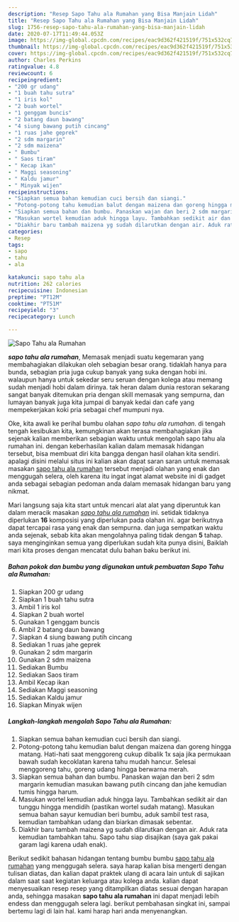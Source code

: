 ```yaml
---
description: "Resep Sapo Tahu ala Rumahan yang Bisa Manjain Lidah"
title: "Resep Sapo Tahu ala Rumahan yang Bisa Manjain Lidah"
slug: 1756-resep-sapo-tahu-ala-rumahan-yang-bisa-manjain-lidah
date: 2020-07-17T11:49:44.053Z
image: https://img-global.cpcdn.com/recipes/eac9d362f421519f/751x532cq70/sapo-tahu-ala-rumahan-foto-resep-utama.jpg
thumbnail: https://img-global.cpcdn.com/recipes/eac9d362f421519f/751x532cq70/sapo-tahu-ala-rumahan-foto-resep-utama.jpg
cover: https://img-global.cpcdn.com/recipes/eac9d362f421519f/751x532cq70/sapo-tahu-ala-rumahan-foto-resep-utama.jpg
author: Charles Perkins
ratingvalue: 4.8
reviewcount: 6
recipeingredient:
- "200 gr udang"
- "1 buah tahu sutra"
- "1 iris kol"
- "2 buah wortel"
- "1 genggam buncis"
- "2 batang daun bawang"
- "4 siung bawang putih cincang"
- "1 ruas jahe geprek"
- "2 sdm margarin"
- "2 sdm maizena"
- " Bumbu"
- " Saos tiram"
- " Kecap ikan"
- " Maggi seasoning"
- " Kaldu jamur"
- " Minyak wijen"
recipeinstructions:
- "Siapkan semua bahan kemudian cuci bersih dan siangi."
- "Potong-potong tahu kemudian balut dengan maizena dan goreng hingga matang. Hati-hati saat menggoreng cukup dibalik 1x saja jika permukaan bawah sudah kecoklatan karena tahu mudah hancur. Selesai menggoreng tahu, goreng udang hingga berwarna merah."
- "Siapkan semua bahan dan bumbu. Panaskan wajan dan beri 2 sdm margarin kemudian masukan bawang putih cincang dan jahe kemudian tumis hingga harum."
- "Masukan wortel kemudian aduk hingga layu. Tambahkan sedikit air dan tunggu hingga mendidih (pastikan wortel sudah matang). Masukan semua bahan sayur kemudian beri bumbu, aduk sambil test rasa, kemudian tambahkan udang dan biarkan dimasak sebentar."
- "Diakhir baru tambah maizena yg sudah dilarutkan dengan air. Aduk rata kemudian tambahkan tahu. Sapo tahu siap disajikan (saya gak pakai garam lagi karena udah enak)."
categories:
- Resep
tags:
- sapo
- tahu
- ala

katakunci: sapo tahu ala 
nutrition: 262 calories
recipecuisine: Indonesian
preptime: "PT12M"
cooktime: "PT51M"
recipeyield: "3"
recipecategory: Lunch

---
```



![Sapo Tahu ala Rumahan](https://img-global.cpcdn.com/recipes/eac9d362f421519f/751x532cq70/sapo-tahu-ala-rumahan-foto-resep-utama.jpg)

<b><i>sapo tahu ala rumahan</i></b>, Memasak menjadi suatu kegemaran yang membahagiakan dilakukan oleh sebagian besar orang. tidaklah hanya para bunda, sebagian pria juga cukup banyak yang suka dengan hobi ini. walaupun hanya untuk sekedar seru seruan dengan kolega atau memang sudah menjadi hobi dalam dirinya. tak heran dalam dunia restoran sekarang sangat banyak ditemukan pria dengan skill memasak yang sempurna, dan lumayan banyak juga kita jumpai di banyak kedai dan cafe yang mempekerjakan koki pria sebagai chef mumpuni nya.



Oke, kita awali ke perihal bumbu olahan <i>sapo tahu ala rumahan</i>. di tengah tengah kesibukan kita, kemungkinan akan terasa membahagiakan jika sejenak kalian memberikan sebagian waktu untuk mengolah sapo tahu ala rumahan ini. dengan keberhasilan kalian dalam memasak hidangan tersebut, bisa membuat diri kita bangga dengan hasil olahan kita sendiri. apalagi disini melalui situs ini kalian akan dapat saran saran untuk memasak masakan <u>sapo tahu ala rumahan</u> tersebut menjadi olahan yang enak dan menggugah selera, oleh karena itu ingat ingat alamat website ini di gadget anda sebagai sebagian pedoman anda dalam memasak hidangan baru yang nikmat.


Mari langsung saja kita start untuk mencari alat alat yang diperuntuk kan dalam meracik masakan <u><i>sapo tahu ala rumahan</i></u> ini. setidak tidaknya diperlukan <b>16</b> komposisi yang diperlukan pada olahan ini. agar berikutnya dapat tercapai rasa yang enak dan sempurna. dan juga sempatkan waktu anda sejenak, sebab kita akan mengolahnya paling tidak dengan <b>5</b> tahap. saya menginginkan semua yang diperlukan sudah kita punya disini, Baiklah mari kita proses dengan mencatat dulu bahan baku berikut ini.

<!--inarticleads1-->

##### Bahan pokok dan bumbu yang digunakan untuk pembuatan Sapo Tahu ala Rumahan:

1. Siapkan 200 gr udang
1. Siapkan 1 buah tahu sutra
1. Ambil 1 iris kol
1. Siapkan 2 buah wortel
1. Gunakan 1 genggam buncis
1. Ambil 2 batang daun bawang
1. Siapkan 4 siung bawang putih cincang
1. Sediakan 1 ruas jahe geprek
1. Gunakan 2 sdm margarin
1. Gunakan 2 sdm maizena
1. Sediakan  Bumbu
1. Sediakan  Saos tiram
1. Ambil  Kecap ikan
1. Sediakan  Maggi seasoning
1. Sediakan  Kaldu jamur
1. Siapkan  Minyak wijen




<!--inarticleads2-->

##### Langkah-langkah mengolah Sapo Tahu ala Rumahan:

1. Siapkan semua bahan kemudian cuci bersih dan siangi.
1. Potong-potong tahu kemudian balut dengan maizena dan goreng hingga matang. Hati-hati saat menggoreng cukup dibalik 1x saja jika permukaan bawah sudah kecoklatan karena tahu mudah hancur. Selesai menggoreng tahu, goreng udang hingga berwarna merah.
1. Siapkan semua bahan dan bumbu. Panaskan wajan dan beri 2 sdm margarin kemudian masukan bawang putih cincang dan jahe kemudian tumis hingga harum.
1. Masukan wortel kemudian aduk hingga layu. Tambahkan sedikit air dan tunggu hingga mendidih (pastikan wortel sudah matang). Masukan semua bahan sayur kemudian beri bumbu, aduk sambil test rasa, kemudian tambahkan udang dan biarkan dimasak sebentar.
1. Diakhir baru tambah maizena yg sudah dilarutkan dengan air. Aduk rata kemudian tambahkan tahu. Sapo tahu siap disajikan (saya gak pakai garam lagi karena udah enak).




Berikut sedikit bahasan hidangan tentang bumbu bumbu <u>sapo tahu ala rumahan</u> yang menggugah selera. saya harap kalian bisa mengerti dengan tulisan diatas, dan kalian dapat praktek ulang di acara lain untuk di sajikan dalam saat saat kegiatan keluarga atau kolega anda. kalian dapat menyesuaikan resep resep yang ditampilkan diatas sesuai dengan harapan anda, sehingga masakan <b>sapo tahu ala rumahan</b> ini dapat menjadi lebih endess dan menggugah selera lagi. berikut pembahasan singkat ini, sampai bertemu lagi di lain hal. kami harap hari anda menyenangkan.
